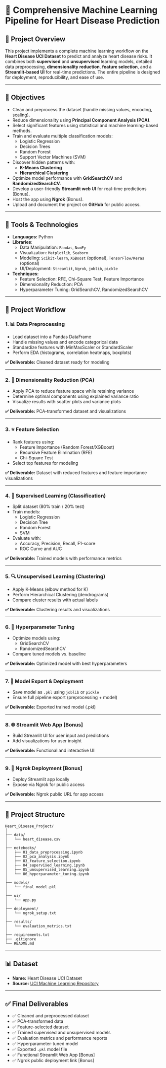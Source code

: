 # 🧠 Comprehensive Machine Learning Pipeline for Heart Disease Prediction

## 📌 Project Overview

This project implements a complete machine learning workflow on the **Heart Disease UCI Dataset** to predict and analyze heart disease risks. It combines both **supervised** and **unsupervised** learning models, detailed data preprocessing, **dimensionality reduction**, **feature selection**, and a **Streamlit-based UI** for real-time predictions. The entire pipeline is designed for deployment, reproducibility, and ease of use.

---

## 🎯 Objectives

- Clean and preprocess the dataset (handle missing values, encoding, scaling).
- Reduce dimensionality using **Principal Component Analysis (PCA)**.
- Select significant features using statistical and machine learning-based methods.
- Train and evaluate multiple classification models:
  - Logistic Regression
  - Decision Trees
  - Random Forest
  - Support Vector Machines (SVM)
- Discover hidden patterns with:
  - **K-Means Clustering**
  - **Hierarchical Clustering**
- Optimize model performance with **GridSearchCV** and **RandomizedSearchCV**.
- Develop a user-friendly **Streamlit web UI** for real-time predictions (Bonus).
- Host the app using **Ngrok** (Bonus).
- Upload and document the project on **GitHub** for public access.

---

## 🧰 Tools & Technologies

- **Languages:** Python
- **Libraries:**
  - Data Manipulation: `Pandas`, `NumPy`
  - Visualization: `Matplotlib`, `Seaborn`
  - Modeling: `Scikit-learn`, `XGBoost` (optional), `TensorFlow/Keras` (optional)
  - UI/Deployment: `Streamlit`, `Ngrok`, `joblib`, `pickle`
- **Techniques:**
  - Feature Selection: RFE, Chi-Square Test, Feature Importance
  - Dimensionality Reduction: PCA
  - Hyperparameter Tuning: GridSearchCV, RandomizedSearchCV

---

## 🧪 Project Workflow

### 1. 📊 Data Preprocessing

- Load dataset into a Pandas DataFrame
- Handle missing values and encode categorical data
- Standardize features with MinMaxScaler or StandardScaler
- Perform EDA (histograms, correlation heatmaps, boxplots)

**✅ Deliverable:** Cleaned dataset ready for modeling

---

### 2. 🔻 Dimensionality Reduction (PCA)

- Apply PCA to reduce feature space while retaining variance
- Determine optimal components using explained variance ratio
- Visualize results with scatter plots and variance plots

**✅ Deliverable:** PCA-transformed dataset and visualizations

---

### 3. ⭐ Feature Selection

- Rank features using:
  - Feature Importance (Random Forest/XGBoost)
  - Recursive Feature Elimination (RFE)
  - Chi-Square Test
- Select top features for modeling

**✅ Deliverable:** Dataset with reduced features and feature importance visualizations

---

### 4. 🤖 Supervised Learning (Classification)

- Split dataset (80% train / 20% test)
- Train models:
  - Logistic Regression
  - Decision Tree
  - Random Forest
  - SVM
- Evaluate with:
  - Accuracy, Precision, Recall, F1-score
  - ROC Curve and AUC

**✅ Deliverable:** Trained models with performance metrics

---

### 5. 🔍 Unsupervised Learning (Clustering)

- Apply K-Means (elbow method for K)
- Perform Hierarchical Clustering (dendrograms)
- Compare cluster results with actual labels

**✅ Deliverable:** Clustering results and visualizations

---

### 6. 🧪 Hyperparameter Tuning

- Optimize models using:
  - GridSearchCV
  - RandomizedSearchCV
- Compare tuned models vs. baseline

**✅ Deliverable:** Optimized model with best hyperparameters

---

### 7. 💾 Model Export & Deployment

- Save model as `.pkl` using `joblib` or `pickle`
- Ensure full pipeline export (preprocessing + model)

**✅ Deliverable:** Exported trained model (.pkl)

---

### 8. 🌐 Streamlit Web App [Bonus]

- Build Streamlit UI for user input and predictions
- Add visualizations for user insight

**✅ Deliverable:** Functional and interactive UI

---

### 9. 🚀 Ngrok Deployment [Bonus]

- Deploy Streamlit app locally
- Expose via Ngrok for public access

**✅ Deliverable:** Ngrok public URL for app access

---


## 📁 Project Structure

```
Heart_Disease_Project/
│
├── data/
│   └── heart_disease.csv
│
├── notebooks/
│   ├── 01_data_preprocessing.ipynb
│   ├── 02_pca_analysis.ipynb
│   ├── 03_feature_selection.ipynb
│   ├── 04_supervised_learning.ipynb
│   ├── 05_unsupervised_learning.ipynb
│   └── 06_hyperparameter_tuning.ipynb
│
├── models/
│   └── final_model.pkl
│
├── ui/
│   └── app.py
│
├── deployment/
│   └── ngrok_setup.txt
│
├── results/
│   └── evaluation_metrics.txt
│
├── requirements.txt
├── .gitignore
└── README.md
```

---

## 📊 Dataset

- **Name:** Heart Disease UCI Dataset  
- **Source:** [UCI Machine Learning Repository](https://archive.ics.uci.edu/ml/datasets/heart+Disease)

---

## ✅ Final Deliverables

- ✅ Cleaned and preprocessed dataset
- ✅ PCA-transformed data
- ✅ Feature-selected dataset
- ✅ Trained supervised and unsupervised models
- ✅ Evaluation metrics and performance reports
- ✅ Hyperparameter-tuned model
- ✅ Exported `.pkl` model file
- ✅ Functional Streamlit Web App [Bonus]
- ✅ Ngrok public deployment link [Bonus]

